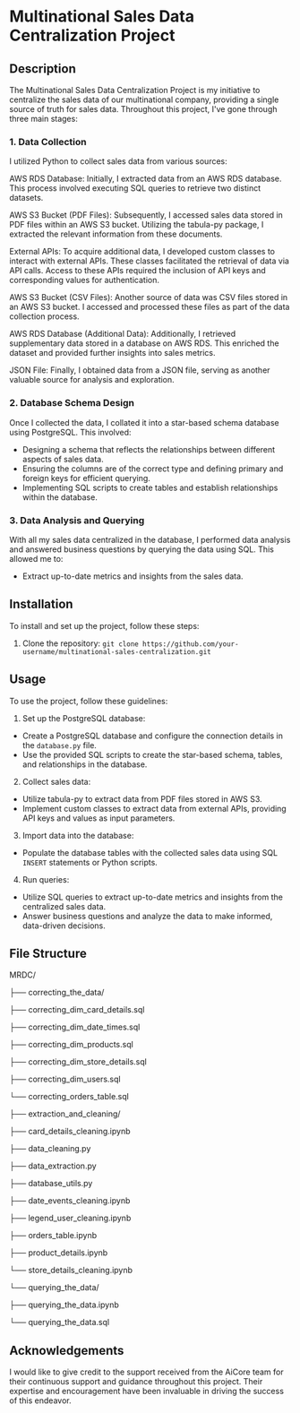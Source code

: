 # Multinational Sales Data Centralization Project 

## Description
The Multinational Sales Data Centralization Project is my initiative to centralize the sales data of our multinational company, providing a single source of truth for sales data. Throughout this project, I've gone through three main stages:

### 1. Data Collection
I utilized Python to collect sales data from various sources:

AWS RDS Database: Initially, I extracted data from an AWS RDS database. This process involved executing SQL queries to retrieve two distinct datasets.

AWS S3 Bucket (PDF Files): Subsequently, I accessed sales data stored in PDF files within an AWS S3 bucket. Utilizing the tabula-py package, I extracted the relevant information from these documents.

External APIs: To acquire additional data, I developed custom classes to interact with external APIs. These classes facilitated the retrieval of data via API calls. Access to these APIs required the inclusion of API keys and corresponding values for authentication.

AWS S3 Bucket (CSV Files): Another source of data was CSV files stored in an AWS S3 bucket. I accessed and processed these files as part of the data collection process.

AWS RDS Database (Additional Data): Additionally, I retrieved supplementary data stored in a database on AWS RDS. This enriched the dataset and provided further insights into sales metrics.

JSON File: Finally, I obtained data from a JSON file, serving as another valuable source for analysis and exploration.

### 2. Database Schema Design
Once I collected the data, I collated it into a star-based schema database using PostgreSQL. This involved:
- Designing a schema that reflects the relationships between different aspects of sales data.
- Ensuring the columns are of the correct type and defining primary and foreign keys for efficient querying.
- Implementing SQL scripts to create tables and establish relationships within the database.

### 3. Data Analysis and Querying
With all my sales data centralized in the database, I performed data analysis and answered business questions by querying the data using SQL. This allowed me to:
- Extract up-to-date metrics and insights from the sales data.

## Installation
To install and set up the project, follow these steps:

1. Clone the repository:
```git clone https://github.com/your-username/multinational-sales-centralization.git```

## Usage
To use the project, follow these guidelines:

1. Set up the PostgreSQL database:
- Create a PostgreSQL database and configure the connection details in the `database.py` file.
- Use the provided SQL scripts to create the star-based schema, tables, and relationships in the database.

2. Collect sales data:
- Utilize tabula-py to extract data from PDF files stored in AWS S3.
- Implement custom classes to extract data from external APIs, providing API keys and values as input parameters.

3. Import data into the database:
- Populate the database tables with the collected sales data using SQL `INSERT` statements or Python scripts.

4. Run queries:
- Utilize SQL queries to extract up-to-date metrics and insights from the centralized sales data.
- Answer business questions and analyze the data to make informed, data-driven decisions.

## File Structure
MRDC/

├── correcting_the_data/

   ├── correcting_dim_card_details.sql

   ├── correcting_dim_date_times.sql

   ├── correcting_dim_products.sql

   ├── correcting_dim_store_details.sql

   ├── correcting_dim_users.sql

   └── correcting_orders_table.sql

├── extraction_and_cleaning/

   ├── card_details_cleaning.ipynb

   ├── data_cleaning.py

   ├── data_extraction.py

   ├── database_utils.py

   ├── date_events_cleaning.ipynb

   ├── legend_user_cleaning.ipynb

   ├── orders_table.ipynb

   ├── product_details.ipynb

   └── store_details_cleaning.ipynb

└── querying_the_data/

   ├── querying_the_data.ipynb

   └── querying_the_data.sql

## Acknowledgements
I would like to give credit to the support received from the AiCore team for their continuous support and guidance throughout this project. Their expertise and encouragement have been invaluable in driving the success of this endeavor.
